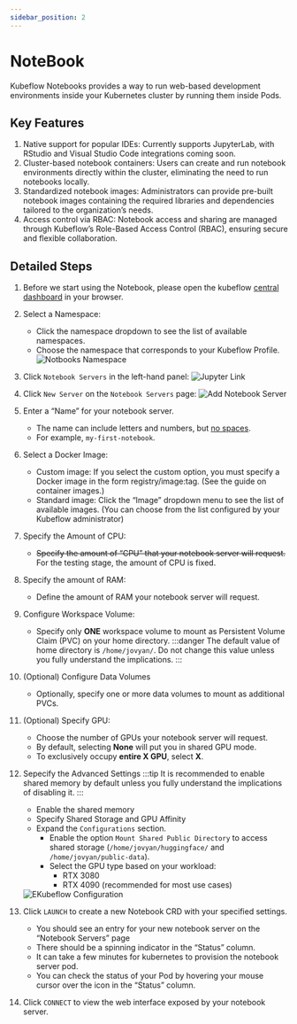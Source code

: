 ```yaml
---
sidebar_position: 2
---
```


# NoteBook

Kubeflow Notebooks provides a way to run web-based development environments inside your Kubernetes cluster by running them inside Pods.

## Key Features

1. Native support for popular IDEs: Currently supports JupyterLab, with RStudio and Visual Studio Code integrations coming soon.
2. Cluster-based notebook containers: Users can create and run notebook environments directly within the cluster, eliminating the need to run notebooks locally.
3. Standardized notebook images: Administrators can provide pre-built notebook images containing the required libraries and dependencies tailored to the organization’s needs.
4. Access control via RBAC: Notebook access and sharing are managed through Kubeflow’s Role-Based Access Control (RBAC), ensuring secure and flexible collaboration.

## Detailed Steps

1. Before we start using the Notebook, please open the kubeflow [central dashboard](https://kubeflow.artifex.icu) in your browser.

2. Select a Namespace: 
    * Click the namespace dropdown to see the list of available namespaces.
    * Choose the namespace that corresponds to your Kubeflow Profile. 
        <img src="https://www.kubeflow.org/docs/images/notebooks-namespace.png" alt="Notbooks Namespace" heigh="120"/>

3. Click `Notebook Servers` in the left-hand panel:
    <img src="https://www.kubeflow.org/docs/images/jupyterlink.png" alt="Jupyter Link" heigh="120"/>

4. Click `New Server` on the `Notebook Servers` page:
    <img src="https://www.kubeflow.org/docs/images/add-notebook-server.png" alt="Add Notebook Server" heigh="120"/>

5. Enter a “Name” for your notebook server.
    * The name can include letters and numbers, but <u>no spaces</u>.
    * For example, `my-first-notebook`.

6. Select a Docker Image:
    * Custom image: If you select the custom option, you must specify a Docker image in the form registry/image:tag. (See the guide on container images.)
    * Standard image: Click the “Image” dropdown menu to see the list of available images. (You can choose from the list configured by your Kubeflow administrator)

7. Specify the Amount of CPU:
    * ~~Specify the amount of “CPU” that your notebook server will request.~~ For the testing stage, the amount of CPU is fixed.

8. Specify the amount of RAM:
    * Define the amount of RAM your notebook server will request.

9. Configure Workspace Volume:
    * Specify only **ONE** workspace volume to mount as Persistent Volume Claim (PVC) on your home directory.
    :::danger
    The default value of home directory is `/home/jovyan/`. Do not change this value unless you fully understand the implications.
    ::: 

10. (Optional) Configure Data Volumes
    * Optionally, specify one or more data volumes to mount as additional PVCs.

11. (Optional) Specify GPU: 
    * Choose the number of GPUs your notebook server will request.
    * By default, selecting **None** will put you in shared GPU mode.
    * To exclusively occupy **entire X GPU**, select **X**.

12. Sepecify the Advanced Settings
    :::tip
    It is recommended to enable shared memory by default unless you fully understand the implications of disabling it.
    :::
    * Enable the shared memory
    * Specify Shared Storage and GPU Affinity
    * Expand the `Configurations` section.
        * Enable the option `Mount Shared Public Directory` to access shared storage (`/home/jovyan/huggingface/` and `/home/jovyan/public-data`).
        * Select the GPU type based on your workload:
            * RTX 3080
            * RTX 4090 (recommended for most use cases)
    
    <img src="https://32cf906.webp.li/2025/08/kubeflow-configuration.png" alt="EKubeflow Configuration" heigh="120"/>


14. Click `LAUNCH` to create a new Notebook CRD with your specified settings.
    * You should see an entry for your new notebook server on the “Notebook Servers” page
    * There should be a spinning indicator in the “Status” column.
    * It can take a few minutes for kubernetes to provision the notebook server pod.
    * You can check the status of your Pod by hovering your mouse cursor over the icon in the “Status” column.

15. Click `CONNECT` to view the web interface exposed by your notebook server.